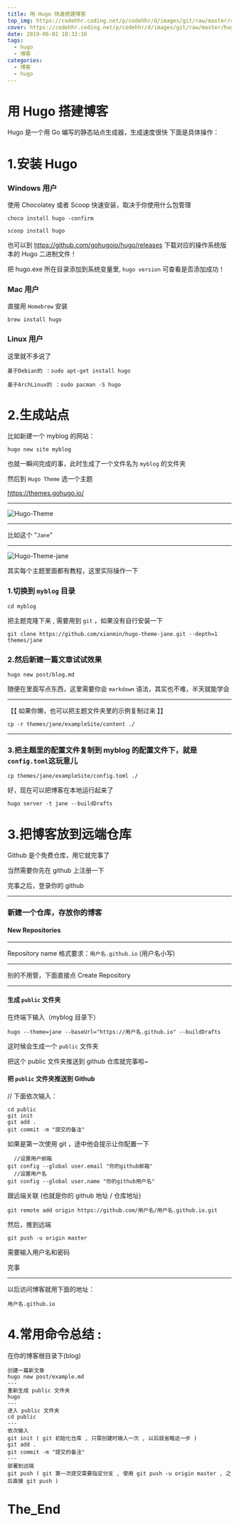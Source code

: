 ```yaml
---
title: 用 Hugo 快速搭建博客
top_img: https://codehhr.coding.net/p/codehhr/d/images/git/raw/master/csslayouts/sunrise.jpg
cover: https://codehhr.coding.net/p/codehhr/d/images/git/raw/master/hugo/hugo.jpg
date: 2019-06-01 18:32:16
tags:
  - hugo
  - 博客
categories:
  - 博客
  - hugo
---
```


# 用 Hugo 搭建博客

Hugo 是一个用 Go 编写的静态站点生成器，生成速度很快
下面是具体操作：

# 1.安装 Hugo

### Windows 用户

使用 Chocolatey 或者 Scoop 快速安装，取决于你使用什么包管理

```
choco install hugo -confirm
```

```
scoop install hugo
```

也可以到 https://github.com/gohugoio/hugo/releases 下载对应的操作系统版本的 Hugo 二进制文件！

把 hugo.exe 所在目录添加到系统变量里, `hugo version` 可查看是否添加成功！

### Mac 用户

直接用 `Homebrew` 安装

```
brew install hugo
```

### Linux 用户

这里就不多说了

```
基于Debian的 ：sudo apt-get install hugo
```

```
基于ArchLinux的 ：sudo pacman -S hugo
```

# 2.生成站点

比如新建一个 myblog 的网站：

```
hugo new site myblog
```

也就一瞬间完成的事，此时生成了一个文件名为 `myblog` 的文件夹

然后到 `Hugo Theme` 选一个主题

https://themes.gohugo.io/

---

![Hugo-Theme](https://codehhr.coding.net/p/codehhr/d/images/git/raw/master/hugo/hugo_themes.png)

---

比如这个 "`Jane`"

---

![Hugo-Theme-jane](https://codehhr.coding.net/p/codehhr/d/images/git/raw/master/hugo/jane.png)

其实每个主题里面都有教程，这里实际操作一下

### 1.切换到 `myblog` 目录

```
cd myblog
```

把主题克隆下来 , 需要用到 `git` ，如果没有自行安装一下

```
git clone https://github.com/xianmin/hugo-theme-jane.git --depth=1 themes/jane
```

### 2.然后新建一篇文章试试效果

```
hugo new post/blog.md
```

随便在里面写点东西，这里需要你会 `markdown` 语法，其实也不难，半天就能学会

---

【【 如果你懒，也可以把主题文件夹里的示例复制过来 】】

```
cp -r themes/jane/exampleSite/content ./
```

---

### 3.把主题里的配置文件复制到 myblog 的配置文件下，就是`config.toml`这玩意儿

```
cp themes/jane/exampleSite/config.toml ./
```

好，现在可以把博客在本地运行起来了

```
hugo server -t jane --buildDrafts
```

# 3.把博客放到远端仓库

Github 是个免费仓库，用它就完事了

当然需要你先在 github 上注册一下

完事之后，登录你的 github

---

### 新建一个仓库，存放你的博客

#### New Repositories

---

Repository name 格式要求：`用户名.github.io` (用户名小写)

---

别的不用管，下面直接点 Create Repository

---

#### 生成 `public` 文件夹

在终端下输入（myblog 目录下）

```
hugo --theme=jane --baseUrl="https://用户名.github.io" --buildDrafts
```

这时候会生成一个 `public` 文件夹

把这个 public 文件夹推送到 github 仓库就完事啦~

#### 把 `public` 文件夹推送到 Github

// 下面依次输入：

```
cd public
git init
git add .
git commit -m "提交的备注"
```

如果是第一次使用 git ，途中他会提示让你配置一下

```
  //设置用户邮箱
git config --global user.email "你的github邮箱"
  //设置用户名
git config --global user.name "你的github用户名"
```

跟远端关联 (也就是你的 github 地址 / 仓库地址)

```
git remote add origin https://github.com/用户名/用户名.github.io.git
```

然后，推到远端

```
git push -u origin master
```

需要输入用户名和密码

完事

---

以后访问博客就用下面的地址：

```
用户名.github.io
```

# 4.常用命令总结 :

在你的博客根目录下(blog)

```
创建一篇新文章
hugo new post/example.md
---
重新生成 public 文件夹
hugo
---
进入 public 文件夹
cd public
---
依次输入
git init ( git 初始化仓库 , 只需创建时输入一次 , 以后就省略这一步 )
git add .
git commit -m "提交的备注"
---
部署到远端
git push ( git 第一次提交需要指定分支 , 使用 git push -u origin master , 之后直接 git push )
```

# The_End
